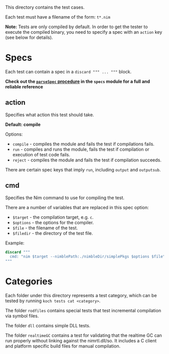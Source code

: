This directory contains the test cases.

Each test must have a filename of the form: ``t*.nim``

**Note:** Tests are only compiled by default. In order to get the tester to
execute the compiled binary, you need to specify a spec with an ``action`` key
(see below for details).

# Specs

Each test can contain a spec in a ``discard """ ... """`` block.

**Check out the [``parseSpec`` procedure](https://github.com/nim-lang/Nim/blob/devel/tests/testament/specs.nim#L124) in the ``specs`` module for a full and reliable reference**

## action

Specifies what action this test should take.

**Default: compile**

Options:

* ``compile`` - compiles the module and fails the test if compilations fails.
* ``run`` - compiles and runs the module, fails the test if compilation or
            execution of test code fails.
* ``reject`` - compiles the module and fails the test if compilation succeeds.

There are certain spec keys that imply ``run``, including ``output`` and
``outputsub``.

## cmd

Specifies the Nim command to use for compiling the test.

There are a number of variables that are replaced in this spec option:

* ``$target`` - the compilation target, e.g. ``c``.
* ``$options`` - the options for the compiler.
* ``$file`` - the filename of the test.
* ``$filedir`` - the directory of the test file.

Example:

```nim
discard """
  cmd: "nim $target --nimblePath:./nimbleDir/simplePkgs $options $file"
"""
```

# Categories

Each folder under this directory represents a test category, which can be
tested by running `koch tests cat <category>`.

The folder ``rodfiles`` contains special tests that test incremental
compilation via symbol files.

The folder ``dll`` contains simple DLL tests.

The folder ``realtimeGC`` contains a test for validating that the realtime GC
can run properly without linking against the nimrtl.dll/so. It includes a C
client and platform specific build files for manual compilation.
